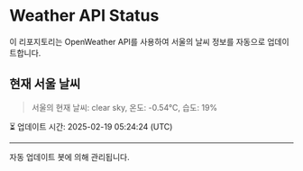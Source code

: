 
# Weather API Status

이 리포지토리는 OpenWeather API를 사용하여 서울의 날씨 정보를 자동으로 업데이트합니다.

## 현재 서울 날씨
> 서울의 현재 날씨: clear sky, 온도: -0.54°C, 습도: 19%

⏳ 업데이트 시간: 2025-02-19 05:24:24 (UTC)

---
자동 업데이트 봇에 의해 관리됩니다.
